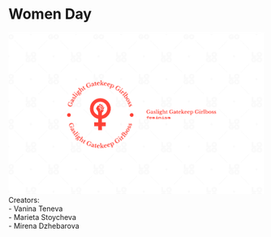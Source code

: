# Women Day
<img src="Logo.png" width="600x">
 Creators: <br>
- Vanina Teneva <br>
- Marieta Stoycheva<br>
- Mirena Dzhebarova
